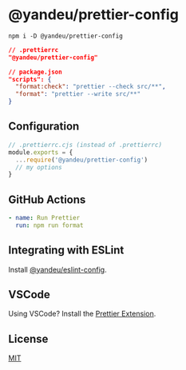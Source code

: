 # @yandeu/prettier-config

```console
npm i -D @yandeu/prettier-config
```

```json
// .prettierrc
"@yandeu/prettier-config"
```

```json
// package.json
"scripts": {
  "format:check": "prettier --check src/**",
  "format": "prettier --write src/**"
}
```

## Configuration

```js
// .prettierrc.cjs (instead of .prettierrc)
module.exports = {
  ...require('@yandeu/prettier-config')
  // my options
}
```

## GitHub Actions

```yml
- name: Run Prettier
  run: npm run format
```

## Integrating with ESLint

Install [@yandeu/eslint-config](https://github.com/yandeu/eslint-config).

## VSCode

Using VSCode? Install the [Prettier Extension](https://marketplace.visualstudio.com/items?itemName=esbenp.prettier-vscode).

## License

[MIT](https://github.com/yandeu/prettier-config/blob/main/LICENSE)
